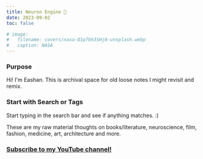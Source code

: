 ```yaml
---
title: Neuron Engine 🧠
date: 2023-09-02
toc: false

# image:
#   filename: covers/nasa-Q1p7bh3SHj8-unsplash.webp
#   caption: NASA
---
```

### Purpose
Hi! I'm Eashan. This is archival space for old loose notes I might revisit and remix. 

### Start with Search or Tags
Start typing in the search bar and see if anything matches. :)


These are my raw material thoughts on books/literature, neuroscience, film, fashion, medicine, art, architecture and more.

### [Subscribe to my YouTube channel!](https://www.youtube.com/@eashankotha)
